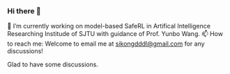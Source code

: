 ### Hi there 👋

🔭 I’m currently working on model-based SafeRL in Artifical Intelligence Researching Institude of SJTU with guidance of Prof. Yunbo Wang. 
📫 How to reach me: Welcome to email me at sikongdddl@gmail.com for any discussions!

Glad to have some discussions. 
<!--
**Sikongdddl/Sikongdddl** is a ✨ _special_ ✨ repository because its `README.md` (this file) appears on your GitHub profile.

Here are some ideas to get you started:

- 🔭 I’m currently working on ...
- 🌱 I’m currently learning ...
- 👯 I’m looking to collaborate on ...
- 🤔 I’m looking for help with ...
- 💬 Ask me about ...
- 📫 How to reach me: ...
- 😄 Pronouns: ...
- ⚡ Fun fact: ...
-->
